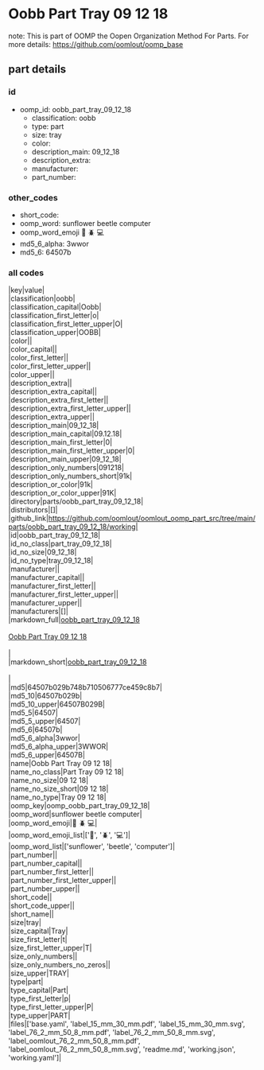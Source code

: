 # Oobb Part Tray 09 12 18  

note: This is part of OOMP the Oopen Organization Method For Parts. For more details: https://github.com/oomlout/oomp_base

##  part details





### id
* oomp_id: oobb_part_tray_09_12_18
  * classification: oobb
  * type: part
  * size: tray
  * color: 
  * description_main: 09_12_18
  * description_extra: 
  * manufacturer: 
  * part_number: 

### other_codes
* short_code: 
* oomp_word: sunflower beetle computer
* oomp_word_emoji :sunflower: :beetle: :computer:
* md5_6_alpha: 3wwor
* md5_6: 64507b

### all codes 
|key|value|  
|classification|oobb|  
|classification_capital|Oobb|  
|classification_first_letter|o|  
|classification_first_letter_upper|O|  
|classification_upper|OOBB|  
|color||  
|color_capital||  
|color_first_letter||  
|color_first_letter_upper||  
|color_upper||  
|description_extra||  
|description_extra_capital||  
|description_extra_first_letter||  
|description_extra_first_letter_upper||  
|description_extra_upper||  
|description_main|09_12_18|  
|description_main_capital|09.12.18|  
|description_main_first_letter|0|  
|description_main_first_letter_upper|0|  
|description_main_upper|09_12_18|  
|description_only_numbers|091218|  
|description_only_numbers_short|91k|  
|description_or_color|91k|  
|description_or_color_upper|91K|  
|directory|parts/oobb_part_tray_09_12_18|  
|distributors|[]|  
|github_link|https://github.com/oomlout/oomlout_oomp_part_src/tree/main/parts/oobb_part_tray_09_12_18/working|  
|id|oobb_part_tray_09_12_18|  
|id_no_class|part_tray_09_12_18|  
|id_no_size|09_12_18|  
|id_no_type|tray_09_12_18|  
|manufacturer||  
|manufacturer_capital||  
|manufacturer_first_letter||  
|manufacturer_first_letter_upper||  
|manufacturer_upper||  
|manufacturers|[]|  
|markdown_full|[oobb_part_tray_09_12_18](https://github.com/oomlout/oomlout_oomp_part_src/tree/main/parts/oobb_part_tray_09_12_18/working)<br>[](https://github.com/oomlout/oomlout_oomp_part_src/tree/main/parts/oobb_part_tray_09_12_18/working)<br>[Oobb Part Tray 09 12 18](https://github.com/oomlout/oomlout_oomp_part_src/tree/main/parts/oobb_part_tray_09_12_18/working)<br><br>|  
|markdown_short|[oobb_part_tray_09_12_18](https://github.com/oomlout/oomlout_oomp_part_src/tree/main/parts/oobb_part_tray_09_12_18/working)<br><br>|  
|md5|64507b029b748b710506777ce459c8b7|  
|md5_10|64507b029b|  
|md5_10_upper|64507B029B|  
|md5_5|64507|  
|md5_5_upper|64507|  
|md5_6|64507b|  
|md5_6_alpha|3wwor|  
|md5_6_alpha_upper|3WWOR|  
|md5_6_upper|64507B|  
|name|Oobb Part Tray 09 12 18|  
|name_no_class|Part Tray 09 12 18|  
|name_no_size|09 12 18|  
|name_no_size_short|09 12 18|  
|name_no_type|Tray 09 12 18|  
|oomp_key|oomp_oobb_part_tray_09_12_18|  
|oomp_word|sunflower beetle computer|  
|oomp_word_emoji|:sunflower: :beetle: :computer:|  
|oomp_word_emoji_list|[':sunflower:', ':beetle:', ':computer:']|  
|oomp_word_list|['sunflower', 'beetle', 'computer']|  
|part_number||  
|part_number_capital||  
|part_number_first_letter||  
|part_number_first_letter_upper||  
|part_number_upper||  
|short_code||  
|short_code_upper||  
|short_name||  
|size|tray|  
|size_capital|Tray|  
|size_first_letter|t|  
|size_first_letter_upper|T|  
|size_only_numbers||  
|size_only_numbers_no_zeros||  
|size_upper|TRAY|  
|type|part|  
|type_capital|Part|  
|type_first_letter|p|  
|type_first_letter_upper|P|  
|type_upper|PART|  
|files|['base.yaml', 'label_15_mm_30_mm.pdf', 'label_15_mm_30_mm.svg', 'label_76_2_mm_50_8_mm.pdf', 'label_76_2_mm_50_8_mm.svg', 'label_oomlout_76_2_mm_50_8_mm.pdf', 'label_oomlout_76_2_mm_50_8_mm.svg', 'readme.md', 'working.json', 'working.yaml']|  
